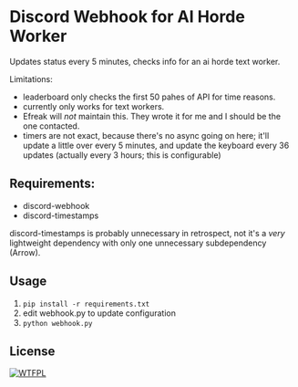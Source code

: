 # Discord Webhook for AI Horde Worker

Updates status every 5 minutes, checks info for an ai horde text worker.

Limitations:
- leaderboard only checks the first 50 pahes of API for time reasons.
- currently only works for text workers.
- Efreak will *not* maintain this. They wrote it for me and I should be the one contacted.
- timers are not exact, because there's no async going on here; it'll update a little over every 5 minutes, and update the keyboard every 36 updates (actually every 3 hours; this is configurable)

## Requirements:
- discord-webhook
- discord-timestamps

discord-timestamps is probably unnecessary in retrospect, not it's a *very* lightweight dependency with only one unnecessary subdependency (Arrow).

## Usage
1. `pip install -r requirements.txt`
2. edit webhook.py to update configuration
3. `python webhook.py`


## License
[![WTFPL](http://www.wtfpl.net/wp-content/uploads/2012/12/wtfpl.svg)](http://www.wtfpl.net)
